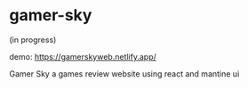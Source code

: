 # gamer-sky
(in progress)

demo: https://gamerskyweb.netlify.app/

Gamer Sky a games review website using react and mantine ui
